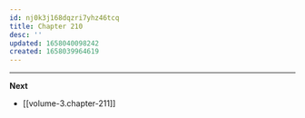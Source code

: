 ```yaml
---
id: nj0k3j168dqzri7yhz46tcq
title: Chapter 210
desc: ''
updated: 1658040098242
created: 1658039964619
---
```




____

**Next**
* [[volume-3.chapter-211]]